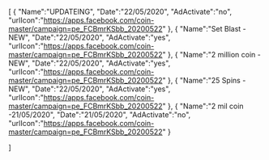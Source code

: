 [
    {
       "Name":"UPDATEING",
       "Date":"22/05/2020",
       "AdActivate":"no",
       "urlIcon":"https://apps.facebook.com/coin-master/campaign=pe_FCBmrKSbb_20200522"
   },
    {
       "Name":"Set Blast - NEW",
       "Date":"22/05/2020",
       "AdActivate":"yes",
       "urlIcon":"https://apps.facebook.com/coin-master/campaign=pe_FCBmrKSbb_20200522"
   },
    {
       "Name":"2 million coin -NEW",
       "Date":"22/05/2020",
       "AdActivate":"yes",
       "urlIcon":"https://apps.facebook.com/coin-master/campaign=pe_FCBmrKSbb_20200522"
   },
    {
       "Name":"25 Spins - NEW",
       "Date":"22/05/2020",
       "AdActivate":"yes",
       "urlIcon":"https://apps.facebook.com/coin-master/campaign=pe_FCBmrKSbb_20200522"
   },
    {
       "Name":"2 mil coin -21/05/2020",
       "Date":"21/05/2020",
       "AdActivate":"no",
       "urlIcon":"https://apps.facebook.com/coin-master/campaign=pe_FCBmrKSbb_20200522"
   }

]
